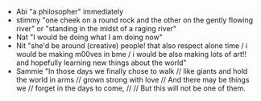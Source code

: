 - Abi "a philosopher" immediately  
- stimmy "one cheek on a round rock and the other on the gently flowing river" or "standing in the midst of a raging river"  
- Nat "I would be doing what I am doing now"   
- Nit "she'd be around (creative) people! that also respect alone time / i would be making m00ves in bme / i would be also making lots of art!! and hopefully learning new things about the world"  
- Sammie "In those days we finally chose to walk // like giants and hold the world in arms // grown strong with love // And there may be things we // forget in the days to come, // // But this will not be one of them.